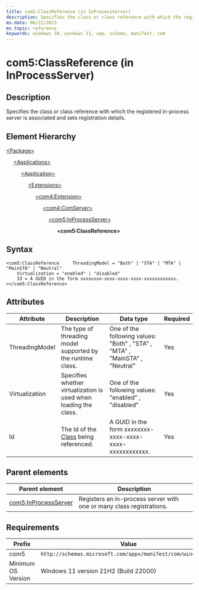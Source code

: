 ```yaml
---
title: com5:ClassReference (in InProcessServer)
description: Specifies the class or class reference with which the registered in-process server is associated and sets registration details. (com5:InProcessServerClassReference)
ms.date: 06/22/2023
ms.topic: reference
keywords: windows 10, windows 11, uwp, schema, manifest, com
---
```


# com5:ClassReference (in InProcessServer)



## Description

Specifies the class or class reference with which the registered in-process server is associated and sets registration details.

## Element Hierarchy
[\<Package\>](element-package.md)

&nbsp;&nbsp;&nbsp;&nbsp; [\<Applications\>](element-applications.md)

&nbsp;&nbsp;&nbsp;&nbsp; &nbsp;&nbsp;&nbsp;&nbsp; [\<Application\>](element-application.md)

&nbsp;&nbsp;&nbsp;&nbsp; &nbsp;&nbsp;&nbsp;&nbsp; &nbsp;&nbsp;&nbsp;&nbsp; [\<Extensions\>](element-1-extensions.md)

&nbsp;&nbsp;&nbsp;&nbsp; &nbsp;&nbsp;&nbsp;&nbsp; &nbsp;&nbsp;&nbsp;&nbsp; &nbsp;&nbsp;&nbsp;&nbsp; [\<com4:Extension\>](element-com4-extension.md)

&nbsp;&nbsp;&nbsp;&nbsp; &nbsp;&nbsp;&nbsp;&nbsp; &nbsp;&nbsp;&nbsp;&nbsp; &nbsp;&nbsp;&nbsp;&nbsp; &nbsp;&nbsp;&nbsp;&nbsp; [\<com4:ComServer\>](element-com4-comserver.md)

&nbsp;&nbsp;&nbsp;&nbsp; &nbsp;&nbsp;&nbsp;&nbsp; &nbsp;&nbsp;&nbsp;&nbsp; &nbsp;&nbsp;&nbsp;&nbsp;&nbsp;&nbsp;&nbsp;&nbsp; &nbsp;&nbsp;&nbsp;&nbsp; [\<com5:InProcessServer\>](element-com5-inprocessserver.md)

&nbsp;&nbsp;&nbsp;&nbsp; &nbsp;&nbsp;&nbsp;&nbsp; &nbsp;&nbsp;&nbsp;&nbsp; &nbsp;&nbsp;&nbsp;&nbsp; &nbsp;&nbsp;&nbsp;&nbsp; &nbsp;&nbsp;&nbsp;&nbsp; &nbsp;&nbsp;&nbsp;&nbsp; **&lt;com5:ClassReference&gt;**


## Syntax
```syntax
<com5:ClassReference     ThreadingModel = "Both" | "STA" | "MTA" | "MainSTA" | "Neutral"
    Virtualization = "enabled" | "disabled"
    Id = A GUID in the form xxxxxxxx-xxxx-xxxx-xxxx-xxxxxxxxxxxx.
></com5:ClassReference>
```


## Attributes

| Attribute | Description | Data type | Required |
| -----------| -------------| -----------| ----------|
| ThreadingModel | The type of threading model supported by the runtime class. | One of the following values: "Both" , "STA" , "MTA" , "MainSTA" , "Neutral"| Yes |
| Virtualization | Specifies whether virtualization is used when loading the class. | One of the following values: "enabled" , "disabled"| Yes |
| Id | The Id of the [Class](element-com4-class.md) being referenced. | A GUID in the form xxxxxxxx-xxxx-xxxx-xxxx-xxxxxxxxxxxx.| Yes |

## Parent elements

| Parent element | Description |
|-|-|
| [com5:InProcessServer](element-com5-inprocessserver.md) | Registers an in-process server with one or many class registrations. |

## Requirements
| Prefix | Value |
| ---------------| -------------------------------------------------------------|
| com5 | `http://schemas.microsoft.com/appx/manifest/com/windows10/5` |
| Minimum OS Version | Windows 11 version 21H2 (Build 22000) |
